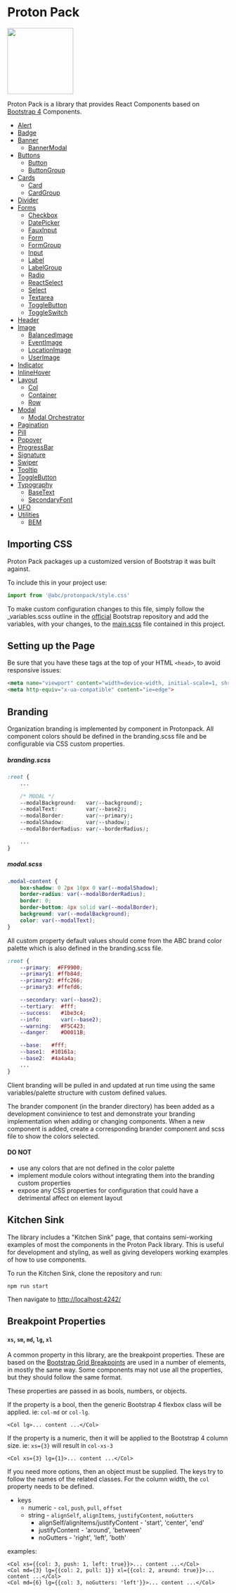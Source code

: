 # Proton Pack

<img src="http://i.imgur.com/jp5q6f3.png" width="150px" />

Proton Pack is a library that provides React Components based on [Bootstrap 4](https://getbootstrap.com/docs/4.0/getting-started/introduction/) Components.

* [Alert](src/components/alert)
* [Badge](src/components/badge)
* [Banner](src/components/banner)
  * [BannerModal](src/components/banner/modal)
* [Buttons](src/components/buttons)
  * [Button](src/components/buttons/button)
  * [ButtonGroup](src/components/buttons/buttonGroup)
* [Cards](src/components/cards)
  * [Card](src/components/cards/card)
  * [CardGroup](src/components/cardGroup)
* [Divider](src/components/divider)
* [Forms](src/components/formElements)
  * [Checkbox](src/components/formElements/checkbox)
  * [DatePicker](src/components/formElements/datepicker)
  * [FauxInput](src/components/formElements/fauxInput)
  * [Form](src/components/formElements/form)
  * [FormGroup](src/components/formElements/formGroup)
  * [Input](src/components/formElements/input)
  * [Label](src/components/formElements/label)
  * [LabelGroup](src/components/formElements/labelGroup)
  * [Radio](src/components/formElements/radio)
  * [ReactSelect](src/components/formElements/reactSelect)
  * [Select](src/components/formElements/select)
  * [Textarea](src/components/formElements/textarea)
  * [ToggleButton](src/components/formElements/toggleButton)
  * [ToggleSwitch](src/components/formElements/toggleSwitch)
* [Header](src/components/header)
* [Image](src/components/image)
  * [BalancedImage](src/components/image/balancedImage)
  * [EventImage](src/components/image/eventImage)
  * [LocationImage](src/components/image/locationImage)
  * [UserImage](src/components/image/userImage)
* [Indicator](src/components/indicator)
* [InlineHover](src/components/inlineHover)
* [Layout](src/components/layout)
  * [Col](src/components/layout/col)
  * [Container](src/components/layout/container)
  * [Row](src/components/layout/row)
* [Modal](src/components/modal)
  * [Modal Orchestrator](src/components/modal/orchestrator)
* [Pagination](src/components/pagination)
* [Pill](src/components/pill)
* [Popover](src/components/popover)
* [ProgressBar](src/components/progressBar)
* [Signature](src/components/signature)
* [Swiper](src/components/swiper)
* [Tooltip](src/components/tooltip)
* [ToggleButton](src/components/formElements/toggleButton)
* [Typography](src/components/typography)
  * [BaseText](src/components/typography/baseText)
  * [SecondaryFont](src/components/typography/secondaryFont)
* [UFO](src/components/ufo)
* [Utilities](src/utils)
  * [BEM](src/utils/bem)

##  Importing CSS
Proton Pack packages up a customized version of Bootstrap it was built against.

To include this in your project use:

```JavaScript
import from '@abc/protonpack/style.css'
```

To make custom configuration changes to this file, simply follow the _variables.scss outline in the [official](https://github.com/twbs/bootstrap) Bootstrap repository and add the variables, with your changes, to the [main.scss](src/styles/main.scss) file contained in this project.

## Setting up the Page

Be sure that you have these tags at the top of your HTML `<head>`, to avoid responsive issues:

```HTML
<meta name="viewport" content="width=device-width, initial-scale=1, shrink-to-fit=no">
<meta http-equiv="x-ua-compatible" content="ie=edge">
```

## Branding

Organization branding is implemented by component in Protonpack. All component colors should be defined in the branding.scss file and be configurable via CSS custom properties.

##### branding.scss
```CSS
:root {
    ...

    /* MODAL */
    --modalBackground:   var(--background);
    --modalText:         var(--base2);
    --modalBorder:       var(--primary);
    --modalShadow:       var(--shadow);
    --modalBorderRadius: var(--borderRadius);

    ...
}
```

##### modal.scss
```CSS
.modal-content {
    box-shadow: 0 2px 10px 0 var(--modalShadow);
    border-radius: var(--modalBorderRadius);
    border: 0;
    border-bottom: 4px solid var(--modalBorder);
    background: var(--modalBackground);
    color: var(--modalText);
}
```

All custom property default values should come from the ABC brand color palette which is also defined in the branding.scss file.

```CSS
:root {
    --primary:  #FF9900;
    --primary1: #ffb84d;
    --primary2: #ffc266;
    --primary3: #ffefd6;

    --secondary: var(--base2);
    --tertiary:  #fff;
    --success:   #1be3c4;
    --info:      var(--base2);
    --warning:   #F5C423;
    --danger:    #D0011B;

    --base:   #fff;
    --base1:  #10161a;
    --base2:  #4a4a4a;
    ...
}
```

Client branding will be pulled in and updated at run time using the same variables/palette structure with custom defined values.

The brander component (in the brander directory) has been added as a development convinience to test and demonstrate your branding implementation when adding or changing components. When a new component is added, create a corresponding brander component and scss file to show the colors selected.

#### DO NOT
* use any colors that are not defined in the color palette
* implement module colors without integrating them into the branding custom properties
* expose any CSS properties for configuration that could have a detrimental affect on element layout


## Kitchen Sink

The library includes a "Kitchen Sink" page, that contains semi-working examples of most the components in the Proton Pack library. This is useful for development and styling, as well as giving developers working examples of how to use components.

To run the Kitchen Sink, clone the repository and run:

    npm run start

Then navigate to [http://localhost:4242/](http://localhost:4242/)

## Breakpoint Properties

#### `xs`, `sm`, `md`, `lg`, `xl`
A common property in this library, are the breakpoint properties. These are based on the [Bootstrap Grid Breakpoints](https://getbootstrap.com/docs/4.0/layout/grid/#grid-options) are used in a number of elements, in mostly the same way. Some components may not use all the properties, but they should follow the same format.

These properties are passed in as bools, numbers, or objects.

If the property is a bool, then the generic Bootstrap 4 flexbox class will be applied. ie: `col-md` or `col-lg`.

```JSX
<Col lg>... content ...</Col>
```

If the property is a numeric, then it will be applied to the Bootstrap 4 column size. ie: `xs={3}` will result in `col-xs-3`

```JSX
<Col xs={3} lg={1}>... content ...</Col>
```

If you need more options, then an object must be supplied. The keys try to follow the names of the related classes. For the column width, the `col` property needs to be defined.
* keys
  * numeric - `col`, `push`, `pull`, `offset`
  * string - `alignSelf`, `alignItems`, `justifyContent`, `noGutters`
    * alignSelf/alignItems/justifyContent - 'start', 'center', 'end'
    * justifyContent - 'around', 'between'
    * noGutters - 'right', 'left', 'both'

examples:

```JSX
<Col xs={{col: 3, push: 1, left: true}}>... content ...</Col>
<Col md={3} lg={{col: 2, pull: 1}} xl={{col: 2, around: true}}>... content ...</Col>
<Col md={6} lg={{col: 3, noGutters: 'left'}}>... content ...</Col>
```